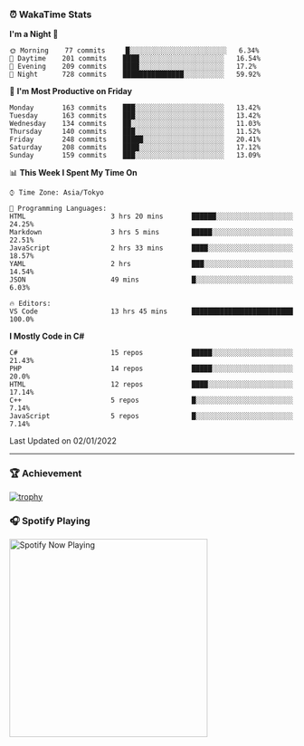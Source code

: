 ### ⏰ WakaTime Stats


<!--START_SECTION:waka-->
**I'm a Night 🦉** 

```text
🌞 Morning    77 commits     █░░░░░░░░░░░░░░░░░░░░░░░░   6.34% 
🌆 Daytime    201 commits    ████░░░░░░░░░░░░░░░░░░░░░   16.54% 
🌃 Evening    209 commits    ████░░░░░░░░░░░░░░░░░░░░░   17.2% 
🌙 Night      728 commits    ███████████████░░░░░░░░░░   59.92%

```
📅 **I'm Most Productive on Friday** 

```text
Monday       163 commits    ███░░░░░░░░░░░░░░░░░░░░░░   13.42% 
Tuesday      163 commits    ███░░░░░░░░░░░░░░░░░░░░░░   13.42% 
Wednesday    134 commits    ██░░░░░░░░░░░░░░░░░░░░░░░   11.03% 
Thursday     140 commits    ███░░░░░░░░░░░░░░░░░░░░░░   11.52% 
Friday       248 commits    █████░░░░░░░░░░░░░░░░░░░░   20.41% 
Saturday     208 commits    ████░░░░░░░░░░░░░░░░░░░░░   17.12% 
Sunday       159 commits    ███░░░░░░░░░░░░░░░░░░░░░░   13.09%

```


📊 **This Week I Spent My Time On** 

```text
⌚︎ Time Zone: Asia/Tokyo

💬 Programming Languages: 
HTML                     3 hrs 20 mins       ██████░░░░░░░░░░░░░░░░░░░   24.25% 
Markdown                 3 hrs 5 mins        █████░░░░░░░░░░░░░░░░░░░░   22.51% 
JavaScript               2 hrs 33 mins       ████░░░░░░░░░░░░░░░░░░░░░   18.57% 
YAML                     2 hrs               ███░░░░░░░░░░░░░░░░░░░░░░   14.54% 
JSON                     49 mins             █░░░░░░░░░░░░░░░░░░░░░░░░   6.03%

🔥 Editors: 
VS Code                  13 hrs 45 mins      █████████████████████████   100.0%

```

**I Mostly Code in C#** 

```text
C#                       15 repos            █████░░░░░░░░░░░░░░░░░░░░   21.43% 
PHP                      14 repos            █████░░░░░░░░░░░░░░░░░░░░   20.0% 
HTML                     12 repos            ████░░░░░░░░░░░░░░░░░░░░░   17.14% 
C++                      5 repos             █░░░░░░░░░░░░░░░░░░░░░░░░   7.14% 
JavaScript               5 repos             █░░░░░░░░░░░░░░░░░░░░░░░░   7.14%

```



 Last Updated on 02/01/2022
<!--END_SECTION:waka-->

---

### 🏆 Achievement

[![trophy](https://github-profile-trophy.vercel.app/?username=Slime-hatena&theme=flat&no-bg=true&no-frame=true&column=8)](https://github.com/ryo-ma/github-profile-trophy)

### 🎧 Spotify Playing

[<img src="https://spotify-now-playing-slime-hatena.vercel.app/api/spotify-playing" alt="Spotify Now Playing" width="350" />](https://open.spotify.com/user/slime_hatena)

<!--
**Slime-hatena/Slime-hatena** is a ✨ _special_ ✨ repository because its `README.md` (this file) appears on your GitHub profile.

Here are some ideas to get you started:

- 🔭 I’m currently working on ...
- 🌱 I’m currently learning ...
- 👯 I’m looking to collaborate on ...
- 🤔 I’m looking for help with ...
- 💬 Ask me about ...
- 📫 How to reach me: ...
- 😄 Pronouns: ...
- ⚡ Fun fact: ...
-->
